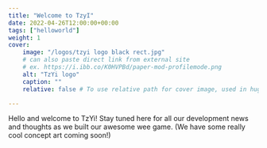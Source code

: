 ```yaml
---
title: "Welcome to TzyI"
date: 2022-04-26T12:00:00+00:00
tags: ["helloworld"]
weight: 1
cover:
    image: "/logos/tzyi logo black rect.jpg"
    # can also paste direct link from external site
    # ex. https://i.ibb.co/K0HVPBd/paper-mod-profilemode.png
    alt: "TzYi logo"
    caption: ""
    relative: false # To use relative path for cover image, used in hugo Page-bundles

---
```

Hello and welcome to TzYi!  Stay tuned here for all our development news and thoughts as we built our awesome wee game.  (We have some really cool concept art coming soon!)

